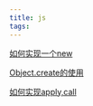 ```yaml
---
title: js
tags:
---
```


<!-- 如何实现一个bind,关于new的部分我比较懵逼 -->

[如何实现一个new](https://zhuanlan.zhihu.com/p/84605717)

[Object.create的使用](https://juejin.cn/post/6844903589815517192)

[如何实现apply,call](https://zhuanlan.zhihu.com/p/83523272)
